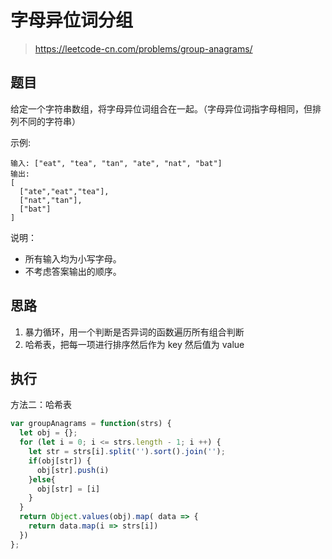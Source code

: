 # 字母异位词分组
> https://leetcode-cn.com/problems/group-anagrams/

## 题目

给定一个字符串数组，将字母异位词组合在一起。（字母异位词指字母相同，但排列不同的字符串）

示例:

```
输入: ["eat", "tea", "tan", "ate", "nat", "bat"]
输出:
[
  ["ate","eat","tea"],
  ["nat","tan"],
  ["bat"]
]
```

说明：

- 所有输入均为小写字母。
- 不考虑答案输出的顺序。

## 思路

1. 暴力循环，用一个判断是否异词的函数遍历所有组合判断
2. 哈希表，把每一项进行排序然后作为 key 然后值为 value

## 执行

方法二：哈希表

```javascript
var groupAnagrams = function(strs) {
  let obj = {};
  for (let i = 0; i <= strs.length - 1; i ++) {
    let str = strs[i].split('').sort().join('');
    if(obj[str]) {
      obj[str].push(i)
    }else{
      obj[str] = [i]
    }
  }
  return Object.values(obj).map( data => {
    return data.map(i => strs[i])
  })
};
```


